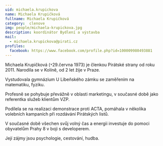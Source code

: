 ```yaml
---
uid: michaela.krupickova
name: Michaela Krupičková
fullname: Michaela Krupičková
category:  clenove
img: people/michaela-krupickova.jpg  
description: koordinátor Bydlení a výstavba
mail: 
  - michaela.krupickova@pirati.cz
profiles:
  facebook: https://www.facebook.com/profile.php?id=100009980493881
---
```


Michaela Krupičková (`*`29.června 1973) je členkou Pirátské strany od roku 2011. Narodila se v Kolíně, od 2 let žije v Praze.

Vystudovala gymnázium U Libeňského zámku se zaměřením na matematiku, fyziku.

Profesně se pohybuje převážně v oblasti marketingu, v současné době jako referentka služeb klientům VZP.

Podílela se na realizaci demonstrace proti ACTA, pomáhala v několika volebních kampaních při rozdávání Pirátských listů.

V současné době všechen svůj volný čas a energii investuje do pomoci obyvatelům Prahy 8 v boji s developerem.

Její zájmy jsou psychologie, cestování, hudba.
